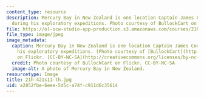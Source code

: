 ```yaml
---
content_type: resource
description: Mercury Bay in New Zealand is one location Captain James Cook landed
  during his exploratory expeditions. Photo courtesy of BullockCart on Flickr. CC-BY-NC-SA
file: https://ol-ocw-studio-app-production.s3.amazonaws.com/courses/21h-421-introduction-to-environmental-history-spring-2011/a2852fbe6eee5d5ca74fc911d6c35614_21h-421s11-th.jpg
file_type: image/jpeg
image_metadata:
  caption: Mercury Bay in New Zealand is one location Captain James Cook landed during
    his exploratory expeditions. (Photo courtesy of [BullockCart](http://www.flickr.com/photos/bullockcart/2341974220/)
    on Flickr. [CC-BY-NC-SA](http://creativecommons.org/licenses/by-nc-sa/2.0/deed.en))
  credit: Photo courtesy of BullockCart on Flickr. CC-BY-NC-SA
  image-alt: A photo of Mercury Bay in New Zealand.
resourcetype: Image
title: 21h-421s11-th.jpg
uid: a2852fbe-6eee-5d5c-a74f-c911d6c35614
---
```

